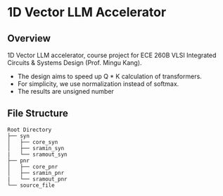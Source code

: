 # 1D Vector LLM Accelerator

## Overview

1D Vector LLM accelerator, course project for ECE 260B VLSI Integrated Circuits & Systems Design (Prof. Mingu Kang). 

- The design aims to speed up Q * K calculation of transformers.
- For simplicity, we use normalization instead of softmax.
- The results are unsigned number

## File Structure

```
Root Directory
├── syn
│   ├── core_syn
│   ├── sramin_syn
|   └── sramout_syn
├── pnr
│   ├── core_pnr
│   ├── sramin_pnr
|   └── sramout_pnr
└── source_file
```

